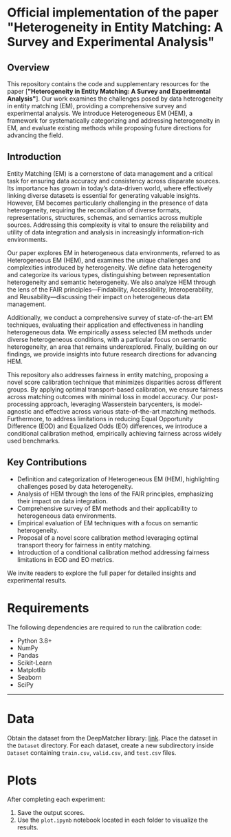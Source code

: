 # Official implementation of the paper "Heterogeneity in Entity Matching: A Survey and Experimental Analysis"

## Overview

This repository contains the code and supplementary resources for the paper [**"Heterogeneity in Entity Matching: A Survey and Experimental Analysis"**]. Our work examines the challenges posed by data heterogeneity in entity matching (EM), providing a comprehensive survey and experimental analysis. We introduce Heterogeneous EM (HEM), a framework for systematically categorizing and addressing heterogeneity in EM, and evaluate existing methods while proposing future directions for advancing the field.

## Introduction

Entity Matching (EM) is a cornerstone of data management and a critical task for ensuring data accuracy and consistency across disparate sources. Its importance has grown in today’s data-driven world, where effectively linking diverse datasets is essential for generating valuable insights. However, EM becomes particularly challenging in the presence of data heterogeneity, requiring the reconciliation of diverse formats, representations, structures, schemas, and semantics across multiple sources. Addressing this complexity is vital to ensure the reliability and utility of data integration and analysis in increasingly information-rich environments.

Our paper explores EM in heterogeneous data environments, referred to as Heterogeneous EM (HEM), and examines the unique challenges and complexities introduced by heterogeneity. We define data heterogeneity and categorize its various types, distinguishing between representation heterogeneity and semantic heterogeneity. We also analyze HEM through the lens of the FAIR principles—Findability, Accessibility, Interoperability, and Reusability—discussing their impact on heterogeneous data management.

Additionally, we conduct a comprehensive survey of state-of-the-art EM techniques, evaluating their application and effectiveness in handling heterogeneous data. We empirically assess selected EM methods under diverse heterogeneous conditions, with a particular focus on semantic heterogeneity, an area that remains underexplored. Finally, building on our findings, we provide insights into future research directions for advancing HEM.

This repository also addresses fairness in entity matching, proposing a novel score calibration technique that minimizes disparities across different groups. By applying optimal transport-based calibration, we ensure fairness across matching outcomes with minimal loss in model accuracy. Our post-processing approach, leveraging Wasserstein barycenters, is model-agnostic and effective across various state-of-the-art matching methods. Furthermore, to address limitations in reducing Equal Opportunity Difference (EOD) and Equalized Odds (EO) differences, we introduce a conditional calibration method, empirically achieving fairness across widely used benchmarks.

## Key Contributions

- Definition and categorization of Heterogeneous EM (HEM), highlighting challenges posed by data heterogeneity.
- Analysis of HEM through the lens of the FAIR principles, emphasizing their impact on data integration.
- Comprehensive survey of EM methods and their applicability to heterogeneous data environments.
- Empirical evaluation of EM techniques with a focus on semantic heterogeneity.
- Proposal of a novel score calibration method leveraging optimal transport theory for fairness in entity matching.
- Introduction of a conditional calibration method addressing fairness limitations in EOD and EO metrics.

We invite readers to explore the full paper for detailed insights and experimental results.


# Requirements

The following dependencies are required to run the calibration code:

- Python 3.8+
- NumPy
- Pandas
- Scikit-Learn
- Matplotlib
- Seaborn
- SciPy

------
# Data

Obtain the dataset from the DeepMatcher library: [link](https://github.com/anhaidgroup/deepmatcher/blob/master/Datasets.md). Place the dataset in the `Dataset` directory. For each dataset, create a new subdirectory inside `Dataset` containing `train.csv`, `valid.csv`, and `test.csv` files.

# Plots

After completing each experiment:
1. Save the output scores.
2. Use the `plot.ipynb` notebook located in each folder to visualize the results.

